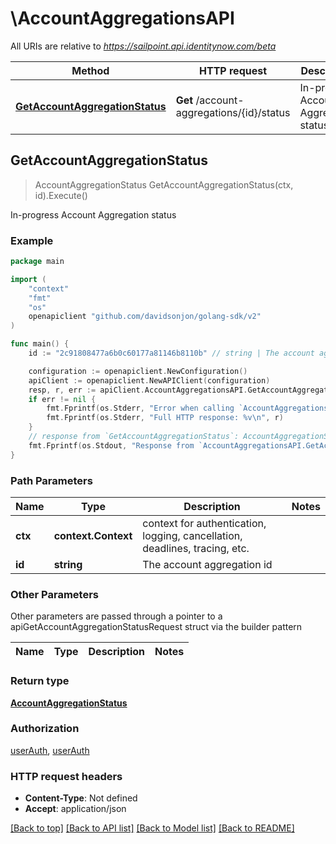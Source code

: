 # \AccountAggregationsAPI

All URIs are relative to *https://sailpoint.api.identitynow.com/beta*

Method | HTTP request | Description
------------- | ------------- | -------------
[**GetAccountAggregationStatus**](AccountAggregationsAPI.md#GetAccountAggregationStatus) | **Get** /account-aggregations/{id}/status | In-progress Account Aggregation status



## GetAccountAggregationStatus

> AccountAggregationStatus GetAccountAggregationStatus(ctx, id).Execute()

In-progress Account Aggregation status



### Example

```go
package main

import (
	"context"
	"fmt"
	"os"
	openapiclient "github.com/davidsonjon/golang-sdk/v2"
)

func main() {
	id := "2c91808477a6b0c60177a81146b8110b" // string | The account aggregation id

	configuration := openapiclient.NewConfiguration()
	apiClient := openapiclient.NewAPIClient(configuration)
	resp, r, err := apiClient.AccountAggregationsAPI.GetAccountAggregationStatus(context.Background(), id).Execute()
	if err != nil {
		fmt.Fprintf(os.Stderr, "Error when calling `AccountAggregationsAPI.GetAccountAggregationStatus``: %v\n", err)
		fmt.Fprintf(os.Stderr, "Full HTTP response: %v\n", r)
	}
	// response from `GetAccountAggregationStatus`: AccountAggregationStatus
	fmt.Fprintf(os.Stdout, "Response from `AccountAggregationsAPI.GetAccountAggregationStatus`: %v\n", resp)
}
```

### Path Parameters


Name | Type | Description  | Notes
------------- | ------------- | ------------- | -------------
**ctx** | **context.Context** | context for authentication, logging, cancellation, deadlines, tracing, etc.
**id** | **string** | The account aggregation id | 

### Other Parameters

Other parameters are passed through a pointer to a apiGetAccountAggregationStatusRequest struct via the builder pattern


Name | Type | Description  | Notes
------------- | ------------- | ------------- | -------------


### Return type

[**AccountAggregationStatus**](AccountAggregationStatus.md)

### Authorization

[userAuth](../README.md#userAuth), [userAuth](../README.md#userAuth)

### HTTP request headers

- **Content-Type**: Not defined
- **Accept**: application/json

[[Back to top]](#) [[Back to API list]](../README.md#documentation-for-api-endpoints)
[[Back to Model list]](../README.md#documentation-for-models)
[[Back to README]](../README.md)
